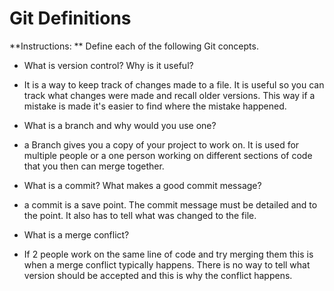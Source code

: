 # Git Definitions

**Instructions: ** Define each of the following Git concepts.

* What is version control?  Why is it useful?

 * It is a way to keep track of changes made to a file.  It is useful so you can track what changes were made and recall older versions.  This way if a mistake is made it's easier to find where the mistake happened.

* What is a branch and why would you use one?

 * a Branch gives you a copy of your project to work on.  It is used for multiple people or a one person working on different sections of code that you then can merge together.

* What is a commit? What makes a good commit message?

 * a commit is a save point.  The commit message must be detailed and to the point.  It also has to tell what was changed to the file.

* What is a merge conflict?

 * If 2 people work on the same line of code and try merging them this is when a merge conflict typically happens.  There is no way to tell what version should be accepted and this is why the conflict happens.